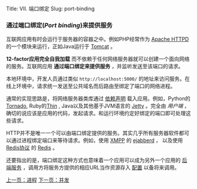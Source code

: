 Title: VII. 端口绑定
Slug: port-binding

### 通过端口绑定(*Port binding*)来提供服务

互联网应用有时会运行于服务器的容器之中。例如PHP经常作为 [Apache HTTPD](http://httpd.apache.org/) 的一个模块来运行，正如Java运行于 [Tomcat](http://tomcat.apache.org/) 。

**12-factor应用完全自我加载** 而不依赖于任何网络服务器就可以创建一个面向网络的服务。互联网应用 **通过端口绑定来提供服务** ，并监听发送至该端口的请求。

本地环境中，开发人员通过类似 `http://localhost:5000/` 的地址来访问服务。在线上环境中，请求统一发送至公共域名而后路由至绑定了端口的网络进程。

通常的实现思路是，将网络服务器类库通过 [依赖声明][1] 载入应用。例如，Python的[Tornado](http://www.tornadoweb.org/), Ruby的[Thin](http://code.macournoyer.com/thin/) , Java以及其他基于JVM语言的 [Jetty](http://jetty.codehaus.org/jetty/) 。完全由 *用户端* ，确切的说应该是应用的代码，发起请求。和运行环境约定好绑定的端口即可处理这些请求。

HTTP并不是唯一一个可以由端口绑定提供的服务。其实几乎所有服务器软件都可以通过进程绑定端口来等待请求。例如，使用 [XMPP](http://xmpp.org/) 的 [ejabberd](http://www.ejabberd.im/)  ， 以及使用 [Redis协议](http://redis.io/topics/protocol) 的 [Redis](http://redis.io/) 。

还要指出的是，端口绑定这种方式也意味着一个应用可以成为另外一个应用的 [后端服务][3] ，调用方将服务方提供的相应URL当作资源存入 [配置][2] 以备将来调用。

[上一页：进程][5]
[下一页：并发][7]

[0]: http://www.harmy.me/pages/codebase.html
[1]: http://www.harmy.me/pages/dependencies.html
[2]: http://www.harmy.me/pages/config.html
[3]: http://www.harmy.me/pages/backing-services.html
[4]: http://www.harmy.me/pages/build-release-run.html
[5]: http://www.harmy.me/pages/processes.html
[6]: http://www.harmy.me/pages/port-binding.html
[7]: http://www.harmy.me/pages/concurrency.html
[8]: http://www.harmy.me/pages/disposability
[9]: http://www.harmy.me/pages/devprod-parity.html
[10]: http://www.harmy.me/pages/logs.html
[11]: http://www.harmy.me/pages/admin-processes.html